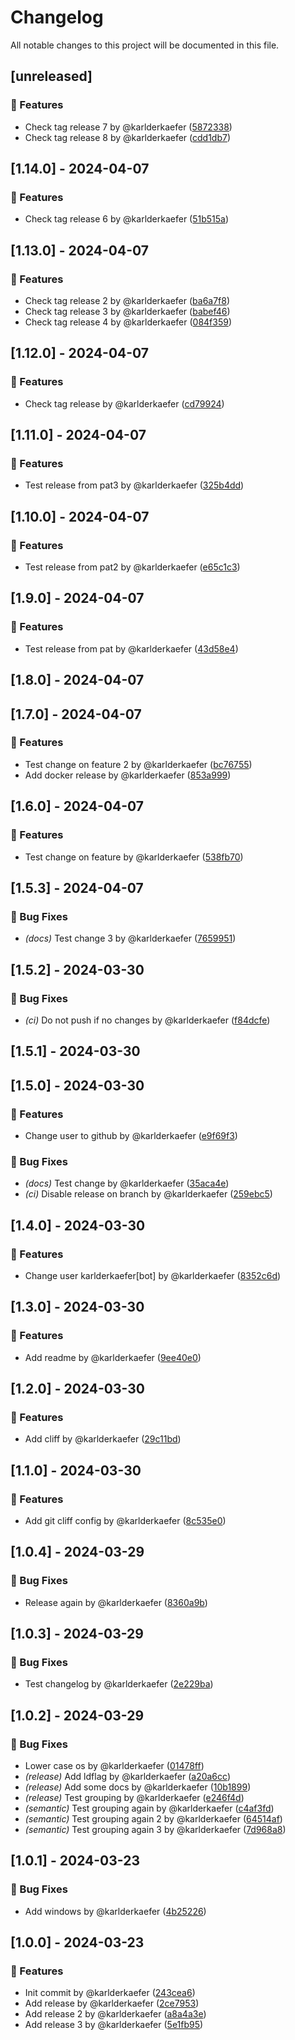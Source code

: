 # Changelog

All notable changes to this project will be documented in this file.

## [unreleased]

### 🚀 Features

- Check tag release 7 by @karlderkaefer ([5872338](5872338dd924b1e484e8a20fb06a15a076f99241))
- Check tag release 8 by @karlderkaefer ([cdd1db7](cdd1db7dbc7c0895e9ffb0b7ebe6357917e8e7ea))


## [1.14.0] - 2024-04-07

### 🚀 Features

- Check tag release 6 by @karlderkaefer ([51b515a](51b515a7aacd50265aea1c1eba2de17a64952391))


## [1.13.0] - 2024-04-07

### 🚀 Features

- Check tag release 2 by @karlderkaefer ([ba6a7f8](ba6a7f846e6039364ba09ad1e733f64aa5005dad))
- Check tag release 3 by @karlderkaefer ([babef46](babef46a415b2c0dbc82b15b36cf97ef3a41beab))
- Check tag release 4 by @karlderkaefer ([084f359](084f3592a9ba5dfb7a51e2a2e86d63546f3cf55d))


## [1.12.0] - 2024-04-07

### 🚀 Features

- Check tag release by @karlderkaefer ([cd79924](cd79924a43cae2523c7bbd815bd6e14af7a12123))


## [1.11.0] - 2024-04-07

### 🚀 Features

- Test release from pat3 by @karlderkaefer ([325b4dd](325b4dddc2773d7dbbec05751d55a9b06cf4ef70))


## [1.10.0] - 2024-04-07

### 🚀 Features

- Test release from pat2 by @karlderkaefer ([e65c1c3](e65c1c31b2b9bdb05ef9681dceafe7ed95c3d500))


## [1.9.0] - 2024-04-07

### 🚀 Features

- Test release from pat by @karlderkaefer ([43d58e4](43d58e4a3e1d6df77c388075993f8b0c9d9f5b34))


## [1.8.0] - 2024-04-07


## [1.7.0] - 2024-04-07

### 🚀 Features

- Test change on feature 2 by @karlderkaefer ([bc76755](bc7675544efa375b091c64cbe19154b4accef68f))
- Add docker release by @karlderkaefer ([853a999](853a999689500b80faf8fd4bf1d735b13565b601))


## [1.6.0] - 2024-04-07

### 🚀 Features

- Test change on feature by @karlderkaefer ([538fb70](538fb70a43558bb145a86fbc24afddbfb4275f9d))


## [1.5.3] - 2024-04-07

### 🐛 Bug Fixes

- *(docs)* Test change 3 by @karlderkaefer ([7659951](76599518787deb0d12d3bb6a6c73ce46dd03d224))


## [1.5.2] - 2024-03-30

### 🐛 Bug Fixes

- *(ci)* Do not push if no changes by @karlderkaefer ([f84dcfe](f84dcfe77f563e1c8dd0afef5a16189913a08954))


## [1.5.1] - 2024-03-30


## [1.5.0] - 2024-03-30

### 🚀 Features

- Change user to github by @karlderkaefer ([e9f69f3](e9f69f363f691bba3c16925240c4b196b09f6ec8))

### 🐛 Bug Fixes

- *(docs)* Test change by @karlderkaefer ([35aca4e](35aca4e69df77e4ffe389012499e58f95e1f0f25))
- *(ci)* Disable release on branch by @karlderkaefer ([259ebc5](259ebc54acda2629bf2da3bb6e910c3cb6e11e43))


## [1.4.0] - 2024-03-30

### 🚀 Features

- Change user karlderkaefer[bot] by @karlderkaefer ([8352c6d](8352c6de4c437abd2938a249645c44a0f45380db))


## [1.3.0] - 2024-03-30

### 🚀 Features

- Add readme by @karlderkaefer ([9ee40e0](9ee40e02e434c6248f326975fb4b4114aa3bf16e))


## [1.2.0] - 2024-03-30

### 🚀 Features

- Add cliff by @karlderkaefer ([29c11bd](29c11bdf9ce308d1cb9e16c03075c3a109e8aabf))


## [1.1.0] - 2024-03-30

### 🚀 Features

- Add git cliff config by @karlderkaefer ([8c535e0](8c535e0c0b0713d975277250204d06dfa98d27dd))


## [1.0.4] - 2024-03-29

### 🐛 Bug Fixes

- Release again by @karlderkaefer ([8360a9b](8360a9bc164c4aaff8da626174b09ed3fca42dd1))


## [1.0.3] - 2024-03-29

### 🐛 Bug Fixes

- Test changelog by @karlderkaefer ([2e229ba](2e229ba043c4d4131af5981708c34f8b8106a8a0))


## [1.0.2] - 2024-03-29

### 🐛 Bug Fixes

- Lower case os by @karlderkaefer ([01478ff](01478ff52d41457d6a358ded8bd9b5c3de740ec1))
- *(release)* Add ldflag by @karlderkaefer ([a20a6cc](a20a6cc9fc8fa0cb9cbc17b75a5a98526604bcb5))
- *(release)* Add some docs by @karlderkaefer ([10b1899](10b189959ef069c2a41db8fa7c8c60f613395ae0))
- *(release)* Test grouping by @karlderkaefer ([e246f4d](e246f4d96cac45de053f12a63b2f17c9230c1d7d))
- *(semantic)* Test grouping again by @karlderkaefer ([c4af3fd](c4af3fd99dfa3e280b65f040c69017f78f8ed572))
- *(semantic)* Test grouping again 2 by @karlderkaefer ([64514af](64514af9ff5f9b2ae4385c19b5098dac4c69e156))
- *(semantic)* Test grouping again 3 by @karlderkaefer ([7d968a8](7d968a840d60a79308206a529adf172fb5794f38))


## [1.0.1] - 2024-03-23

### 🐛 Bug Fixes

- Add windows by @karlderkaefer ([4b25226](4b2522688e02037340d792c3eeae650573acee84))


## [1.0.0] - 2024-03-23

### 🚀 Features

- Init commit by @karlderkaefer ([243cea6](243cea6d7aa3f5c9a364c3c25dc8b43c1c0b0c77))
- Add release by @karlderkaefer ([2ce7953](2ce7953abafddc13436ea44f417c652dff9dfe28))
- Add release 2 by @karlderkaefer ([a8a4a3e](a8a4a3ebd2f152f853275d5c6b157b8ce311876b))
- Add release 3 by @karlderkaefer ([5e1fb95](5e1fb9522880034742921b9cdfbd9cb369e68682))


<!-- generated by git-cliff -->

